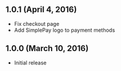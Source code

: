 ## 1.0.1 (April 4, 2016)

- Fix checkout page
- Add SimplePay logo to payment methods

## 1.0.0 (March 10, 2016)

- Initial release
